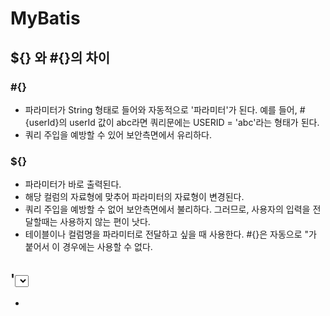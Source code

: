 # MyBatis

## ${} 와 #{}의 차이
### #{}
* 파라미터가 String 형태로 들어와 자동적으로 '파라미터'가 된다. 예를 들어, #{userId}의 userId 값이 abc라면 쿼리문에는 USERID = 'abc'라는 형태가 된다.
* 쿼리 주입을 예방할 수 있어 보안측면에서 유리하다.

### ${}
* 파라미터가 바로 출력된다.
* 해당 컬럼의 자료형에 맞추어 파라미터의 자료형이 변경된다.
* 쿼리 주입을 예방할 수 없어 보안측면에서 불리하다. 그러므로, 사용자의 입력을 전달할때는 사용하지 않는 편이 낫다.
* 테이블이나 컬럼명을 파라미터로 전달하고 싶을 때 사용한다. #{}은 자동으로 "가 붙어서 이 경우에는 사용할 수 없다.

## '<SELECT>' 태그 속성
* 

